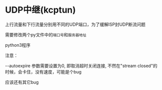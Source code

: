 # UDP中继(kcptun)

上行流量和下行流量分别用不同的UDP端口，为了缓解ISP封UDP断流问题

需要修改两个py文件中的`端口号`和`服务器地址`

python3程序

注意：

  --autoexpire 参数需要设置为0, 即取消超时关闭连接, 不然在"stream closed"的时候，会卡住，没有速度，可能是个bug
  

应该还有其它bug
